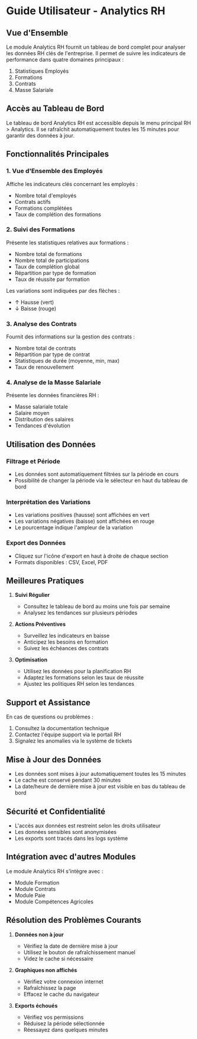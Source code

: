 # Guide Utilisateur - Analytics RH

## Vue d'Ensemble

Le module Analytics RH fournit un tableau de bord complet pour analyser les données RH clés de l'entreprise. Il permet de suivre les indicateurs de performance dans quatre domaines principaux :

1. Statistiques Employés
2. Formations
3. Contrats
4. Masse Salariale

## Accès au Tableau de Bord

Le tableau de bord Analytics RH est accessible depuis le menu principal RH > Analytics. Il se rafraîchit automatiquement toutes les 15 minutes pour garantir des données à jour.

## Fonctionnalités Principales

### 1. Vue d'Ensemble des Employés

Affiche les indicateurs clés concernant les employés :
- Nombre total d'employés
- Contrats actifs
- Formations complétées
- Taux de complétion des formations

### 2. Suivi des Formations

Présente les statistiques relatives aux formations :
- Nombre total de formations
- Nombre total de participations
- Taux de complétion global
- Répartition par type de formation
- Taux de réussite par formation

Les variations sont indiquées par des flèches :
- ↑ Hausse (vert)
- ↓ Baisse (rouge)

### 3. Analyse des Contrats

Fournit des informations sur la gestion des contrats :
- Nombre total de contrats
- Répartition par type de contrat
- Statistiques de durée (moyenne, min, max)
- Taux de renouvellement

### 4. Analyse de la Masse Salariale

Présente les données financières RH :
- Masse salariale totale
- Salaire moyen
- Distribution des salaires
- Tendances d'évolution

## Utilisation des Données

### Filtrage et Période
- Les données sont automatiquement filtrées sur la période en cours
- Possibilité de changer la période via le sélecteur en haut du tableau de bord

### Interprétation des Variations
- Les variations positives (hausse) sont affichées en vert
- Les variations négatives (baisse) sont affichées en rouge
- Le pourcentage indique l'ampleur de la variation

### Export des Données
- Cliquez sur l'icône d'export en haut à droite de chaque section
- Formats disponibles : CSV, Excel, PDF

## Meilleures Pratiques

1. **Suivi Régulier**
   - Consultez le tableau de bord au moins une fois par semaine
   - Analysez les tendances sur plusieurs périodes

2. **Actions Préventives**
   - Surveillez les indicateurs en baisse
   - Anticipez les besoins en formation
   - Suivez les échéances des contrats

3. **Optimisation**
   - Utilisez les données pour la planification RH
   - Adaptez les formations selon les taux de réussite
   - Ajustez les politiques RH selon les tendances

## Support et Assistance

En cas de questions ou problèmes :
1. Consultez la documentation technique
2. Contactez l'équipe support via le portail RH
3. Signalez les anomalies via le système de tickets

## Mise à Jour des Données

- Les données sont mises à jour automatiquement toutes les 15 minutes
- Le cache est conservé pendant 30 minutes
- La date/heure de dernière mise à jour est visible en bas du tableau de bord

## Sécurité et Confidentialité

- L'accès aux données est restreint selon les droits utilisateur
- Les données sensibles sont anonymisées
- Les exports sont tracés dans les logs système

## Intégration avec d'autres Modules

Le module Analytics RH s'intègre avec :
- Module Formation
- Module Contrats
- Module Paie
- Module Compétences Agricoles

## Résolution des Problèmes Courants

1. **Données non à jour**
   - Vérifiez la date de dernière mise à jour
   - Utilisez le bouton de rafraîchissement manuel
   - Videz le cache si nécessaire

2. **Graphiques non affichés**
   - Vérifiez votre connexion internet
   - Rafraîchissez la page
   - Effacez le cache du navigateur

3. **Exports échoués**
   - Vérifiez vos permissions
   - Réduisez la période sélectionnée
   - Réessayez dans quelques minutes
